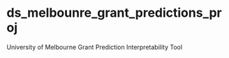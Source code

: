 # ds_melbounre_grant_predictions_proj
University of Melbourne Grant Prediction Interpretability Tool

